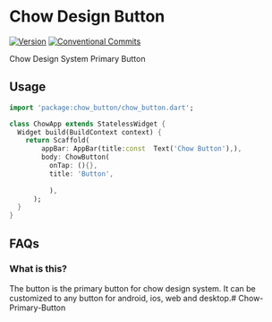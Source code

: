 # Chow Design Button

[![Version](https://img.shields.io/pub/v/chow_button.svg)](https://pub.dev/packages/chow_button) [![Conventional Commits](https://img.shields.io/badge/Conventional%20Commits-1.0.0-%23FE5196?logo=conventionalcommits&logoColor=white)](https://conventionalcommits.org) 

Chow Design System Primary Button

## Usage

```dart
import 'package:chow_button/chow_button.dart';

class ChowApp extends StatelessWidget {
  Widget build(BuildContext context) {
    return Scaffold(
        appBar: AppBar(title:const  Text('Chow Button'),),
        body: ChowButton(
          onTap: (){},
          title: 'Button',
          
          ),
      );
  }
}
```




## FAQs

### What is this?

The button is the primary button for chow design system. It can be customized to any button  for android, ios, web and desktop.# Chow-Primary-Button

